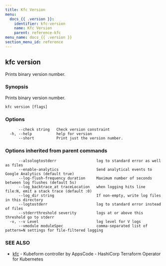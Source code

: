 ```yaml
---
title: Kfc Version
menu:
  docs_{{ .version }}:
    identifier: kfc-version
    name: Kfc Version
    parent: reference-kfc
menu_name: docs_{{ .version }}
section_menu_id: reference
---
```

## kfc version

Prints binary version number.

### Synopsis

Prints binary version number.

```
kfc version [flags]
```

### Options

```
      --check string   Check version constraint
  -h, --help           help for version
      --short          Print just the version number.
```

### Options inherited from parent commands

```
      --alsologtostderr                  log to standard error as well as files
      --enable-analytics                 Send analytical events to Google Analytics (default true)
      --log-flush-frequency duration     Maximum number of seconds between log flushes (default 5s)
      --log_backtrace_at traceLocation   when logging hits line file:N, emit a stack trace (default :0)
      --log_dir string                   If non-empty, write log files in this directory
      --logtostderr                      log to standard error instead of files
      --stderrthreshold severity         logs at or above this threshold go to stderr
  -v, --v Level                          log level for V logs
      --vmodule moduleSpec               comma-separated list of pattern=N settings for file-filtered logging
```

### SEE ALSO

* [kfc](/docs/reference/kfc/kfc.md)	 - Kubeform controller by AppsCode - HashiCorp Terraform Operator for Kubernetes

